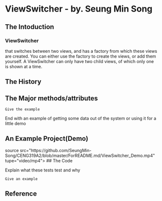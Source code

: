 
# ViewSwitcher - by. Seung Min Song
## The Intoduction

<h3>ViewSwitcher</h3> that switches between two views, and has a factory from which these views are created. You can either use the factory to create the views, or add them yourself. A ViewSwitcher can only have two child views, of which only one is shown at a time.


## The History


## The Major methods/attributes

```
Give the example
```

End with an example of getting some data out of the system or using it for a little demo

## An Example Project(Demo)

<vidoo controls>
  source src="https://github.com/SeungMin-Song/CENG319A2/blob/master/ForREADME.md/ViewSwitcher_Demo.mp4" tupe="video/mp4">
  </video>
## The Code

Explain what these tests test and why

```
Give an example
```

## Reference
